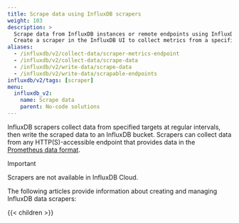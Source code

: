 ```yaml
---
title: Scrape data using InfluxDB scrapers
weight: 103
description: >
  Scrape data from InfluxDB instances or remote endpoints using InfluxDB scrapers.
  Create a scraper in the InfluxDB UI to collect metrics from a specified target.
aliases:
  - /influxdb/v2/collect-data/scraper-metrics-endpoint
  - /influxdb/v2/collect-data/scrape-data
  - /influxdb/v2/write-data/scrape-data
  - /influxdb/v2/write-data/scrapable-endpoints
influxdb/v2/tags: [scraper]
menu:
  influxdb_v2:
    name: Scrape data
    parent: No-code solutions
---
```


InfluxDB scrapers collect data from specified targets at regular intervals,
then write the scraped data to an InfluxDB bucket.
Scrapers can collect data from any HTTP(S)-accessible endpoint that provides data
in the [Prometheus data format](https://prometheus.io/docs/instrumenting/exposition_formats/).

> [!Important]
> Scrapers are not available in InfluxDB Cloud.

The following articles provide information about creating and managing InfluxDB data scrapers:

{{< children >}}
